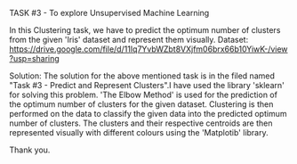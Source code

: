 TASK #3 - To explore Unsupervised Machine Learning

In this Clustering task, we have to predict the optimum number of clusters from the given 'Iris' dataset and represent them visually.
Dataset: https://drive.google.com/file/d/11Iq7YvbWZbt8VXjfm06brx66b10YiwK-/view?usp=sharing

Solution:
The solution for the above mentioned task is in the filed named "Task #3 - Predict and Represent Clusters".I have used the library 'sklearn' for solving this problem. 'The Elbow Method' is used for the prediction of the optimum number of clusters for the given dataset. Clustering is then performed on the data to classify the given data into the predicted optimum number of clusters. The clusters and their respective centroids are then represented visually with different colours using the 'Matplotib' library.

Thank you.
